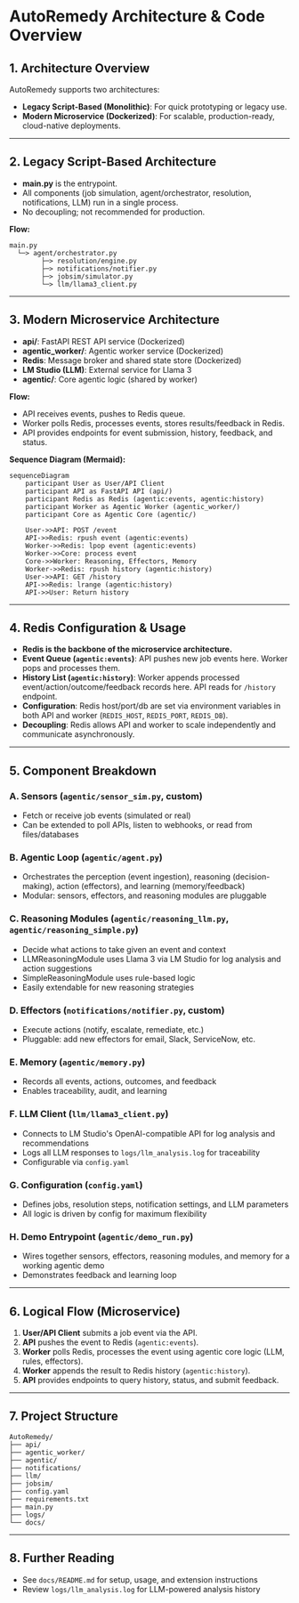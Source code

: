 # AutoRemedy Architecture & Code Overview

## 1. Architecture Overview

AutoRemedy supports two architectures:
- **Legacy Script-Based (Monolithic)**: For quick prototyping or legacy use.
- **Modern Microservice (Dockerized)**: For scalable, production-ready, cloud-native deployments.

---

## 2. Legacy Script-Based Architecture

- **main.py** is the entrypoint.
- All components (job simulation, agent/orchestrator, resolution, notifications, LLM) run in a single process.
- No decoupling; not recommended for production.

**Flow:**
```
main.py
  └─> agent/orchestrator.py
        ├─> resolution/engine.py
        ├─> notifications/notifier.py
        ├─> jobsim/simulator.py
        └─> llm/llama3_client.py
```

---

## 3. Modern Microservice Architecture

- **api/**: FastAPI REST API service (Dockerized)
- **agentic_worker/**: Agentic worker service (Dockerized)
- **Redis**: Message broker and shared state store (Dockerized)
- **LM Studio (LLM)**: External service for Llama 3
- **agentic/**: Core agentic logic (shared by worker)

**Flow:**
- API receives events, pushes to Redis queue.
- Worker polls Redis, processes events, stores results/feedback in Redis.
- API provides endpoints for event submission, history, feedback, and status.

**Sequence Diagram (Mermaid):**
```mermaid
sequenceDiagram
    participant User as User/API Client
    participant API as FastAPI API (api/)
    participant Redis as Redis (agentic:events, agentic:history)
    participant Worker as Agentic Worker (agentic_worker/)
    participant Core as Agentic Core (agentic/)

    User->>API: POST /event
    API->>Redis: rpush event (agentic:events)
    Worker->>Redis: lpop event (agentic:events)
    Worker->>Core: process event
    Core->>Worker: Reasoning, Effectors, Memory
    Worker->>Redis: rpush history (agentic:history)
    User->>API: GET /history
    API->>Redis: lrange (agentic:history)
    API->>User: Return history
```

---

## 4. Redis Configuration & Usage

- **Redis is the backbone of the microservice architecture.**
- **Event Queue (`agentic:events`)**: API pushes new job events here. Worker pops and processes them.
- **History List (`agentic:history`)**: Worker appends processed event/action/outcome/feedback records here. API reads for `/history` endpoint.
- **Configuration**: Redis host/port/db are set via environment variables in both API and worker (`REDIS_HOST`, `REDIS_PORT`, `REDIS_DB`).
- **Decoupling**: Redis allows API and worker to scale independently and communicate asynchronously.

---

## 5. Component Breakdown

### **A. Sensors (`agentic/sensor_sim.py`, custom)**
- Fetch or receive job events (simulated or real)
- Can be extended to poll APIs, listen to webhooks, or read from files/databases

### **B. Agentic Loop (`agentic/agent.py`)**
- Orchestrates the perception (event ingestion), reasoning (decision-making), action (effectors), and learning (memory/feedback)
- Modular: sensors, effectors, and reasoning modules are pluggable

### **C. Reasoning Modules (`agentic/reasoning_llm.py`, `agentic/reasoning_simple.py`)**
- Decide what actions to take given an event and context
- LLMReasoningModule uses Llama 3 via LM Studio for log analysis and action suggestions
- SimpleReasoningModule uses rule-based logic
- Easily extendable for new reasoning strategies

### **D. Effectors (`notifications/notifier.py`, custom)**
- Execute actions (notify, escalate, remediate, etc.)
- Pluggable: add new effectors for email, Slack, ServiceNow, etc.

### **E. Memory (`agentic/memory.py`)**
- Records all events, actions, outcomes, and feedback
- Enables traceability, audit, and learning

### **F. LLM Client (`llm/llama3_client.py`)**
- Connects to LM Studio's OpenAI-compatible API for log analysis and recommendations
- Logs all LLM responses to `logs/llm_analysis.log` for traceability
- Configurable via `config.yaml`

### **G. Configuration (`config.yaml`)**
- Defines jobs, resolution steps, notification settings, and LLM parameters
- All logic is driven by config for maximum flexibility

### **H. Demo Entrypoint (`agentic/demo_run.py`)**
- Wires together sensors, effectors, reasoning modules, and memory for a working agentic demo
- Demonstrates feedback and learning loop

---

## 6. Logical Flow (Microservice)
1. **User/API Client** submits a job event via the API.
2. **API** pushes the event to Redis (`agentic:events`).
3. **Worker** polls Redis, processes the event using agentic core logic (LLM, rules, effectors).
4. **Worker** appends the result to Redis history (`agentic:history`).
5. **API** provides endpoints to query history, status, and submit feedback.

---

## 7. Project Structure

```
AutoRemedy/
├── api/
├── agentic_worker/
├── agentic/
├── notifications/
├── llm/
├── jobsim/
├── config.yaml
├── requirements.txt
├── main.py
├── logs/
└── docs/
```

---

## 8. Further Reading
- See `docs/README.md` for setup, usage, and extension instructions
- Review `logs/llm_analysis.log` for LLM-powered analysis history 